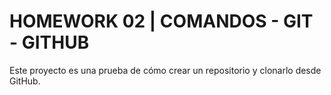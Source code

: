 # **HOMEWORK 02 | COMANDOS - GIT - GITHUB**

Este proyecto es una prueba de cómo crear un repositorio y clonarlo desde GitHub.
